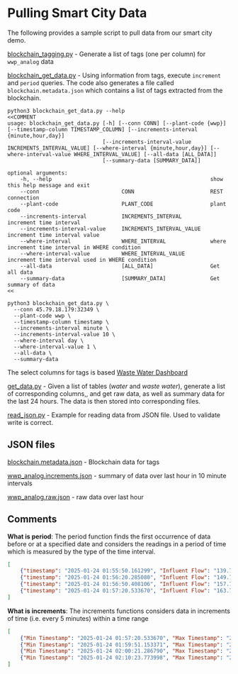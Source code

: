 # Pulling Smart City Data

The following provides a sample script to pull data from our smart city demo. 

[blockchain_tagging.py](blockchain_waste_water.py) - Generate a list of tags (one per column) for `wwp_analog` data

[blockchain_get_data.py](blockchain_get_data.py) - Using information from tags, execute `increment` and `period` 
queries. The code also generates a file called `blockchain.metadata.json` which contains a list of tags extracted from
the blockchain. 

```shell
python3 blockchain_get_data.py --help
<<COMMENT
usage: blockchain_get_data.py [-h] [--conn CONN] [--plant-code {wwp}] [--timestamp-column TIMESTAMP_COLUMN] [--increments-interval {minute,hour,day}]
                              [--increments-interval-value INCREMENTS_INTERVAL_VALUE] [--where-interval {minute,hour,day}] [--where-interval-value WHERE_INTERVAL_VALUE] [--all-data [ALL_DATA]]
                              [--summary-data [SUMMARY_DATA]]

optional arguments:
    -h, --help                                                  show this help message and exit
    --conn                          CONN                        REST connection
    --plant-code                    PLANT_CODE                  plant code
    --increments-interval           INCREMENTS_INTERVAL         increment time interval
    --increments-interval-value     INCREMENTS_INTERVAL_VALUE   increment time interval value
    --where-interval                WHERE_INTERVAL              where increment time interval in WHERE condition
    --where-interval-value          WHERE_INTERVAL_VALUE        increment time interval used in WHERE condition
    --all-data                      [ALL_DATA]                  Get all data
    --summary-data                  [SUMMARY_DATA]              Get summary of data
<<

python3 blockchain_get_data.py \
  --conn 45.79.18.179:32349 \
  --plant-code wwp \
  --timestamp-column timestamp \
  --increments-interval minute \
  --increments-interval-value 10 \
  --where-interval day \
  --where-interval-value 1 \
  --all-data \
  --summary-data
```

The select columns for tags is based <a href="http://23.239.12.151:3100/d/ads1vwji3bvnkd/overview?orgId=1&refresh=5m" targer="_blanl">Waste Water Dashboard</a>

[get_data.py](get_data.py) - Given a list of tables (_water_ and _waste water_), generate a list of corresponding columns,,
and get raw data, as well as summary data for the last 24 hours. The data is then stored into corresponding files. 

[read_json.py](read_json.py) - Example for reading data from JSON file. Used to validate write is correct.


## JSON files
[blockchain.metadata.json](blockchain.metadata.json) - Blockchain data for tags

[wwp_analog.increments.json](wwp_analog.increments.json) - summary of data over last hour in 10 minute intervals 

[wwp_analog.raw.json](wwp_analog.raw.json) - raw data over last hour 

## Comments
**What is period**: The period function finds the first occurrence of data before or at a specified date and considers 
the readings in a period of time which is measured by the type of the time interval. 

```json
[
	{"timestamp": "2025-01-24 01:55:50.161299", "Influent Flow": "139.775", "Total Influent Flow - Today": "0.16999722", "Total Influent Flow - Yesterday": "0.22298019", "UV Filter #1": -57, "UV Filter #2": 16, "Tank A": "0.69", "Tank B": "6.18", "Blower #1": "IDLE", "Blower #2": "IDLE", "Blower #3": "Running", "Blower #4": "Running", "Speed #1": 0, "Speed #2": 0, "Speed #3": 60, "Speed #4": 24},
	{"timestamp": "2025-01-24 01:56:20.285080", "Influent Flow": "149.75833", "Total Influent Flow - Today": "0.17007045", "Total Influent Flow - Yesterday": "0.22298019", "UV Filter #1": -57, "UV Filter #2": 16, "Tank A": "0.7", "Tank B": "6.2", "Blower #1": "IDLE", "Blower #2": "IDLE", "Blower #3": "Running", "Blower #4": "Running", "Speed #1": 0, "Speed #2": 0, "Speed #3": 60, "Speed #4": 24},
	{"timestamp": "2025-01-24 01:56:50.408106", "Influent Flow": "157.745", "Total Influent Flow - Today": "0.17014368", "Total Influent Flow - Yesterday": "0.22298019", "UV Filter #1": -57, "UV Filter #2": 16, "Tank A": "0.7", "Tank B": "6.19", "Blower #1": "IDLE", "Blower #2": "IDLE", "Blower #3": "Running", "Blower #4": "Running", "Speed #1": 0, "Speed #2": 0, "Speed #3": 60, "Speed #4": 24},
	{"timestamp": "2025-01-24 01:57:20.533670", "Influent Flow": "163.735", "Total Influent Flow - Today": "0.1702254", "Total Influent Flow - Yesterday": "0.22298019", "UV Filter #1": -57, "UV Filter #2": 16, "Tank A": "0.7", "Tank B": "6.24", "Blower #1": "IDLE", "Blower #2": "IDLE", "Blower #3": "Running", "Blower #4": "Running", "Speed #1": 0, "Speed #2": 0, "Speed #3": 60, "Speed #4": 24}
]
```

**What is increments**: The increments functions considers data in increments of time (i.e. every 5 minutes) within a 
time range
```json
[
	{"Min Timestamp": "2025-01-24 01:57:20.533670", "Max Timestamp": "2025-01-24 01:59:21.031060", "MIN - Influent Flow": 0.223, "AVG - Influent Flow": 0.223, "MAX - Influent Flow": 0.223, "MIN - Total Influent Flow - Today": 0.17, "AVG - Total Influent Flow - Today": 0.17, "MAX - Total Influent Flow - Today": 0.171, "MIN - Total Influent Flow - Yesterday": 0.223, "AVG - Total Influent Flow - Yesterday": 0.223, "MAX - Total Influent Flow - Yesterday": 0.223, "MIN - UV Filter #1": -57.0, "AVG - UV Filter #1": -57.0, "MAX - UV Filter #1": -57.0, "MIN - UV Filter #2": 16.0, "AVG - UV Filter #2": 16.0, "MAX - UV Filter #2": 16.0, "MIN - Tank A": 0.64, "AVG - Tank A": 0.674, "MAX - Tank A": 0.7, "MIN - Tank B": 6.08, "AVG - Tank B": 6.144, "MAX - Tank B": 6.24, "Blower #1": "IDLE", "Blower #2": "IDLE", "Blower #3": "Running", "Blower #4": "Running", "MIN - Speed #1": 0.0, "AVG - Speed #1": 0.0, "MAX - Speed #1": 0.0, "MIN - Speed #2": 0.0, "AVG - Speed #2": 0.0, "MAX - Speed #2": 0.0, "MIN - Speed #3": 60.0, "AVG - Speed #3": 60.0, "MAX - Speed #3": 60.0, "MIN - Speed #4": 24.0, "AVG - Speed #4": 24.0, "MAX - Speed #4": 24.0},
	{"Min Timestamp": "2025-01-24 01:59:51.153371", "Max Timestamp": "2025-01-24 01:59:51.153371", "MIN - Influent Flow": 0.223, "AVG - Influent Flow": 0.223, "MAX - Influent Flow": 0.223, "MIN - Total Influent Flow - Today": 0.171, "AVG - Total Influent Flow - Today": 0.171, "MAX - Total Influent Flow - Today": 0.171, "MIN - Total Influent Flow - Yesterday": 0.223, "AVG - Total Influent Flow - Yesterday": 0.223, "MAX - Total Influent Flow - Yesterday": 0.223, "MIN - UV Filter #1": -57.0, "AVG - UV Filter #1": -57.0, "MAX - UV Filter #1": -57.0, "MIN - UV Filter #2": 16.0, "AVG - UV Filter #2": 16.0, "MAX - UV Filter #2": 16.0, "MIN - Tank A": 0.7, "AVG - Tank A": 0.7, "MAX - Tank A": 0.7, "MIN - Tank B": 6.12, "AVG - Tank B": 6.12, "MAX - Tank B": 6.12, "Blower #1": "IDLE", "Blower #2": "IDLE", "Blower #3": "Running", "Blower #4": "Standby", "MIN - Speed #1": 0.0, "AVG - Speed #1": 0.0, "MAX - Speed #1": 0.0, "MIN - Speed #2": 0.0, "AVG - Speed #2": 0.0, "MAX - Speed #2": 0.0, "MIN - Speed #3": 60.0, "AVG - Speed #3": 60.0, "MAX - Speed #3": 60.0, "MIN - Speed #4": 0.0, "AVG - Speed #4": 0.0, "MAX - Speed #4": 0.0},
	{"Min Timestamp": "2025-01-24 02:00:21.286790", "Max Timestamp": "2025-01-24 02:09:53.651068", "MIN - Influent Flow": 0.223, "AVG - Influent Flow": 0.223, "MAX - Influent Flow": 0.223, "MIN - Total Influent Flow - Today": 0.171, "AVG - Total Influent Flow - Today": 0.172, "MAX - Total Influent Flow - Today": 0.173, "MIN - Total Influent Flow - Yesterday": 0.223, "AVG - Total Influent Flow - Yesterday": 0.223, "MAX - Total Influent Flow - Yesterday": 0.223, "MIN - UV Filter #1": -57.0, "AVG - UV Filter #1": -57.0, "MAX - UV Filter #1": -57.0, "MIN - UV Filter #2": 16.0, "AVG - UV Filter #2": 16.0, "MAX - UV Filter #2": 16.0, "MIN - Tank A": 0.37, "AVG - Tank A": 0.451, "MAX - Tank A": 0.65, "MIN - Tank B": 5.46, "AVG - Tank B": 5.803, "MAX - Tank B": 6.13, "Blower #1": "IDLE", "Blower #2": "IDLE", "Blower #3": "Running", "Blower #4": "Standby", "MIN - Speed #1": 0.0, "AVG - Speed #1": 0.0, "MAX - Speed #1": 0.0, "MIN - Speed #2": 0.0, "AVG - Speed #2": 0.0, "MAX - Speed #2": 0.0, "MIN - Speed #3": 53.0, "AVG - Speed #3": 56.65, "MAX - Speed #3": 60.0, "MIN - Speed #4": 0.0, "AVG - Speed #4": 0.0, "MAX - Speed #4": 0.0},
	{"Min Timestamp": "2025-01-24 02:10:23.773998", "Max Timestamp": "2025-01-24 02:19:56.129585", "MIN - Influent Flow": 0.223, "AVG - Influent Flow": 0.223, "MAX - Influent Flow": 0.223, "MIN - Total Influent Flow - Today": 0.173, "AVG - Total Influent Flow - Today": 0.174, "MAX - Total Influent Flow - Today": 0.174, "MIN - Total Influent Flow - Yesterday": 0.223, "AVG - Total Influent Flow - Yesterday": 0.223, "MAX - Total Influent Flow - Yesterday": 0.223, "MIN - UV Filter #1": -57.0, "AVG - UV Filter #1": -57.0, "MAX - UV Filter #1": -57.0, "MIN - UV Filter #2": 16.0, "AVG - UV Filter #2": 16.0, "MAX - UV Filter #2": 16.0, "MIN - Tank A": 0.35, "AVG - Tank A": 0.37, "MAX - Tank A": 0.39, "MIN - Tank B": 4.72, "AVG - Tank B": 5.079, "MAX - Tank B": 5.44, "Blower #1": "IDLE", "Blower #2": "IDLE", "Blower #3": "Running", "Blower #4": "Standby", "MIN - Speed #1": 0.0, "AVG - Speed #1": 0.0, "MAX - Speed #1": 0.0, "MIN - Speed #2": 0.0, "AVG - Speed #2": 0.0, "MAX - Speed #2": 0.0, "MIN - Speed #3": 47.0, "AVG - Speed #3": 50.0, "MAX - Speed #3": 53.0, "MIN - Speed #4": 0.0, "AVG - Speed #4": 0.0, "MAX - Speed #4": 0.0}
]
```
